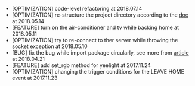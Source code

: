 - [OPTIMIZATION] code-level refactoring at 2018.07.14
- [OPTIMIZATION] re-structure the project directory according to the [doc](http://pythonguidecn.readthedocs.io/zh/latest/writing/structure.html) at 2018.05.14
- [FEATURE] turn on the air-conditioner and tv while backing home at 2018.05.11
- [OPTIMIZATION] try to re-connect to ther server while throwing the socket exception at 2018.05.10
- [BUG] fix the bug while import package circularly, see more from [article](http://blog.ihuxu.com/the-solution-to-the-problem-of-circular-import-in-python/) at 2018.04.21
- [FEATURE] add set_rgb method for yeelight at 2017.11.24
- [OPTIMIZATION] changing the trigger conditions for the LEAVE HOME event at 2017.11.23

